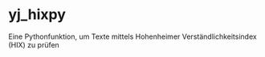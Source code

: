 # yj_hixpy
Eine Pythonfunktion, um Texte mittels Hohenheimer Verständlichkeitsindex (HIX) zu prüfen
